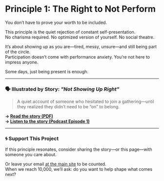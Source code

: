 # Principle 1: The Right to Not Perform

You don’t have to prove your worth to be included.

This principle is the quiet rejection of constant self-presentation.  
No charisma required. No optimized version of yourself. No social theatre.

It’s about showing up as you are—tired, messy, unsure—and still being part of the circle.  
Participation doesn’t come with performance anxiety. You’re not here to impress anyone.

Some days, just being present is enough.

---

### 🗣️ Illustrated by Story: *"Not Showing Up Right"*

> A quiet account of someone who hesitated to join a gathering—until they realized they didn’t need to be “on” to belong.

**→ [Read the story (PDF)](../stories/01-story.pdf)**  
**→ [Listen to the story (Podcast Episode 1)](../podcast/01-episode.md)**

---

### 🌀 Support This Project

If this principle resonates, consider sharing the story—or this page—with someone you care about.

Or leave your email [at the main site]() to be counted.  
When we reach 10,000, we’ll ask: do you want to help shape what comes next?